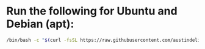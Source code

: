 # Run the following for Ubuntu and Debian (apt):

```bash
/bin/bash -c "$(curl -fsSL https://raw.githubusercontent.com/austindelic/startup/master/install.sh)"
```
